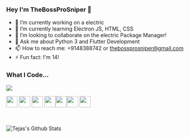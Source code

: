 ### Hey I'm TheBossProSniper 👋

- 🔭 I’m currently working on a electric
- 🌱 I’m currently learning Electron JS, HTML, CSS
- 👯 I’m looking to collaborate on the electric Package Manager!
- 💬 Ask me about Python 3 and Flutter Development
- 📫 How to reach me: +9148388742 or thebossprosniper@gmail.com
- ⚡ Fun fact: I'm 14!

### What I Code... 
<img src='https://github-readme-stats.vercel.app/api/top-langs/?username=TheBossProSniper&layout=compact&theme=dracula' />

<img src = 'https://github.com/MarikIshtar007/MarikIshtar007/blob/master/images/python2.png' height='30'/> <img src = 'https://github.com/MarikIshtar007/MarikIshtar007/blob/master/images/flutter-logo.svg' width='30'/> <img src = 'https://github.com/MarikIshtar007/MarikIshtar007/blob/master/images/html.svg' width='30'/> <img src = 'https://github.com/MarikIshtar007/MarikIshtar007/blob/master/images/css.svg' width='30'/><img src = 'https://github.com/MarikIshtar007/MarikIshtar007/blob/master/images/git.svg' width='30'/><img src = 'https://www.iconfinder.com/data/icons/logos-3/1300/swift-seeklogo-512.png' width='30'/> <img src = 'https://github.com/MarikIshtar007/MarikIshtar007/blob/master/images/js.svg' width='30'/>


<br>

![Tejas's Github Stats](https://github-readme-stats.codestackr.vercel.app/api?username=thebossprosniper&show_icons=true&hide_border=true&count_private=true&include_all_commits=true&theme=dracula)
